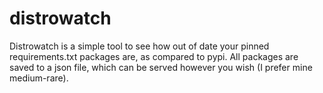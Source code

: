 distrowatch
===========

Distrowatch is a simple tool to see how out of date your pinned requirements.txt
packages are, as compared to pypi. All packages are saved to a json file, which 
can be served however you wish (I prefer mine medium-rare).
